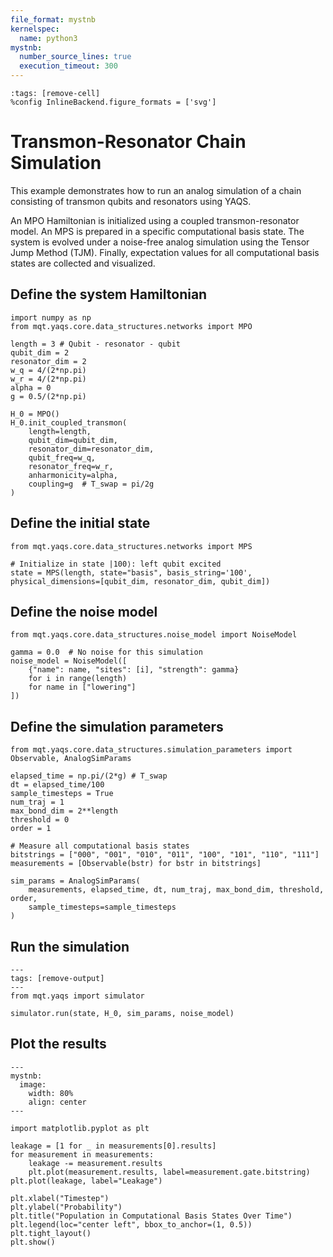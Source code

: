 ```yaml
---
file_format: mystnb
kernelspec:
  name: python3
mystnb:
  number_source_lines: true
  execution_timeout: 300
---
```


```{code-cell} ipython3
:tags: [remove-cell]
%config InlineBackend.figure_formats = ['svg']
```

# Transmon-Resonator Chain Simulation

This example demonstrates how to run an analog simulation of a chain consisting of transmon qubits and resonators using YAQS.

An MPO Hamiltonian is initialized using a coupled transmon-resonator model. An MPS is prepared in a specific computational basis state. The system is evolved under a noise-free analog simulation using the Tensor Jump Method (TJM). Finally, expectation values for all computational basis states are collected and visualized.

## Define the system Hamiltonian

```{code-cell} ipython3
import numpy as np
from mqt.yaqs.core.data_structures.networks import MPO

length = 3 # Qubit - resonator - qubit
qubit_dim = 2
resonator_dim = 2
w_q = 4/(2*np.pi)
w_r = 4/(2*np.pi)
alpha = 0
g = 0.5/(2*np.pi)

H_0 = MPO()
H_0.init_coupled_transmon(
    length=length,
    qubit_dim=qubit_dim,
    resonator_dim=resonator_dim,
    qubit_freq=w_q,
    resonator_freq=w_r,
    anharmonicity=alpha,
    coupling=g  # T_swap = pi/2g
)
```

## Define the initial state

```{code-cell} ipython3
from mqt.yaqs.core.data_structures.networks import MPS

# Initialize in state |100⟩: left qubit excited
state = MPS(length, state="basis", basis_string='100', physical_dimensions=[qubit_dim, resonator_dim, qubit_dim])
```

## Define the noise model

```{code-cell} ipython3
from mqt.yaqs.core.data_structures.noise_model import NoiseModel

gamma = 0.0  # No noise for this simulation
noise_model = NoiseModel([
    {"name": name, "sites": [i], "strength": gamma}
    for i in range(length)
    for name in ["lowering"]
])
```

## Define the simulation parameters

```{code-cell} ipython3
from mqt.yaqs.core.data_structures.simulation_parameters import Observable, AnalogSimParams

elapsed_time = np.pi/(2*g) # T_swap
dt = elapsed_time/100
sample_timesteps = True
num_traj = 1
max_bond_dim = 2**length
threshold = 0
order = 1

# Measure all computational basis states
bitstrings = ["000", "001", "010", "011", "100", "101", "110", "111"]
measurements = [Observable(bstr) for bstr in bitstrings]

sim_params = AnalogSimParams(
    measurements, elapsed_time, dt, num_traj, max_bond_dim, threshold, order,
    sample_timesteps=sample_timesteps
)
```

## Run the simulation

```{code-cell} ipython3
---
tags: [remove-output]
---
from mqt.yaqs import simulator

simulator.run(state, H_0, sim_params, noise_model)
```

## Plot the results

```{code-cell} ipython3
---
mystnb:
  image:
    width: 80%
    align: center
---

import matplotlib.pyplot as plt

leakage = [1 for _ in measurements[0].results]
for measurement in measurements:
    leakage -= measurement.results
    plt.plot(measurement.results, label=measurement.gate.bitstring)
plt.plot(leakage, label="Leakage")

plt.xlabel("Timestep")
plt.ylabel("Probability")
plt.title("Population in Computational Basis States Over Time")
plt.legend(loc="center left", bbox_to_anchor=(1, 0.5))
plt.tight_layout()
plt.show()
```
